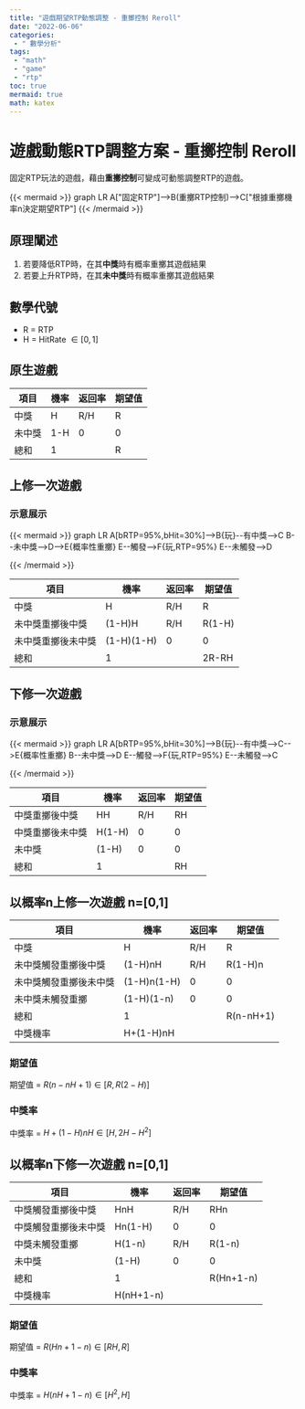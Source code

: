 ```yaml
---
title: "遊戲期望RTP動態調整 - 重擲控制 Reroll"
date: "2022-06-06"
categories:
 - " 數學分析"
tags:
 - "math"
 - "game"
 - "rtp"
toc: true
mermaid: true
math: katex 
---
```

# 遊戲動態RTP調整方案 - 重擲控制 Reroll

固定RTP玩法的遊戲，藉由**重擲控制**可變成可動態調整RTP的遊戲。

{{< mermaid >}}
graph LR
A["固定RTP"]-->B(重擲RTP控制)-->C["根據重擲機率n決定期望RTP"]
{{< /mermaid >}}

## 原理闡述
1. 若要降低RTP時，在其**中獎**時有概率重擲其遊戲結果
2. 若要上升RTP時，在其**未中獎**時有概率重擲其遊戲結果

<!--more-->

## 數學代號
- R = RTP
- H = HitRate $\in [0,1]$


## 原生遊戲
項目|機率|返回率|期望值
---|---|---|---
中獎|H|R/H|R
未中獎|1-H|0|0
總和|1||R

## 上修一次遊戲

### 示意展示
{{< mermaid >}}
graph LR
A[bRTP=95%,bHit=30%]-->B{玩}--有中獎-->C
B--未中獎-->D-->E{概率性重擲}
E--觸發-->F{玩,RTP=95%}
E--未觸發-->D

{{< /mermaid >}}

項目|機率|返回率|期望值
---|---|---|---
中獎|H|R/H|R
未中獎重擲後中獎|(1-H)H|R/H|R(1-H)
未中獎重擲後未中獎|(1-H)(1-H)|0|0
總和|1||2R-RH

## 下修一次遊戲

### 示意展示
{{< mermaid >}}
graph LR
A[bRTP=95%,bHit=30%]-->B{玩}--有中獎-->C-->E{概率性重擲}
B--未中獎-->D
E--觸發-->F{玩,RTP=95%}
E--未觸發-->C

{{< /mermaid >}}

項目|機率|返回率|期望值
---|---|---|---
中獎重擲後中獎|HH|R/H|RH
中獎重擲後未中獎|H(1-H)|0|0
未中獎|(1-H)|0|0
總和|1||RH

## 以概率n上修一次遊戲 n=[0,1]
項目|機率|返回率|期望值
---|---|---|---
中獎|H|R/H|R
未中獎觸發重擲後中獎|(1-H)nH|R/H|R(1-H)n
未中獎觸發重擲後未中獎|(1-H)n(1-H)|0|0
未中獎未觸發重擲|(1-H)(1-n)|0|0
總和|1||R(n-nH+1)
中獎機率|H+(1-H)nH

### 期望值
期望值 = $R(n - nH + 1) \in [R,R(2-H)]$
### 中獎率
中獎率 = $H+(1-H)nH \in [H,2H-H^2]$

## 以概率n下修一次遊戲 n=[0,1]
項目|機率|返回率|期望值
---|---|---|---
中獎觸發重擲後中獎|HnH|R/H|RHn
中獎觸發重擲後未中獎|Hn(1-H)|0|0
中獎未觸發重擲|H(1-n)|R/H|R(1-n)
未中獎|(1-H)|0|0
總和|1||R(Hn+1-n)
中獎機率|H(nH+1-n)

### 期望值
期望值 = $R(Hn+1-n) \in [RH,R]$
### 中獎率
中獎率 = $H(nH+1-n) \in [H^2,H]$


